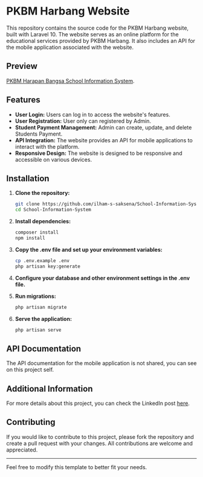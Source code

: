 # PKBM Harbang Website

This repository contains the source code for the PKBM Harbang website, built with Laravel 10. The website serves as an online platform for the educational services provided by PKBM Harbang. It also includes an API for the mobile application associated with the website.

## Preview
[PKBM Harapan Bangsa School Information System](https://pkbmharbang.com).

## Features

- **User Login:** Users can log in to access the website's features.
- **User Registration:** User only can registered by Admin.
- **Student Payment Management:** Admin can create, update, and delete Students Payment.
- **API Integration:** The website provides an API for mobile applications to interact with the platform.
- **Responsive Design:** The website is designed to be responsive and accessible on various devices.

## Installation

1. **Clone the repository:**
   ```bash
   git clone https://github.com/ilham-s-saksena/School-Information-System.git
   cd School-Information-System
   ```

2. **Install dependencies:**
   ```bash
   composer install
   npm install
   ```

3. **Copy the .env file and set up your environment variables:**
   ```bash
   cp .env.example .env
   php artisan key:generate
   ```

4. **Configure your database and other environment settings in the .env file.**

5. **Run migrations:**
   ```bash
   php artisan migrate
   ```

6. **Serve the application:**
   ```bash
   php artisan serve
   ```

## API Documentation

The API documentation for the mobile application is not shared, you can see on this project self.

## Additional Information

For more details about this project, you can check the LinkedIn post [here](https://www.linkedin.com/posts/ilham-sidik-saksena_dengan-gembira-saya-membagikan-proyek-school-activity-7172806843725963264-WJ-v?utm_source=share&utm_medium=member_desktop).

## Contributing

If you would like to contribute to this project, please fork the repository and create a pull request with your changes. All contributions are welcome and appreciated.

---

Feel free to modify this template to better fit your needs.
